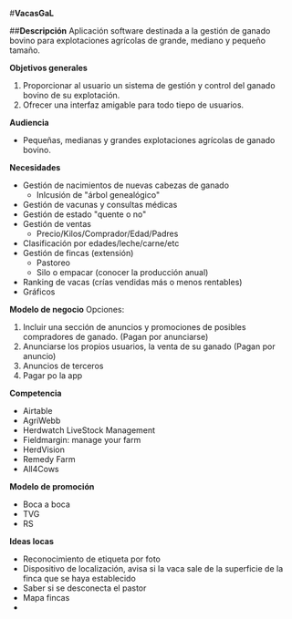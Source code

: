 #**VacasGaL**

##**Descripción**
Aplicación software destinada a la gestión de ganado bovino para explotaciones agrícolas de grande, mediano y pequeño tamaño. 

**Objetivos generales**
1. Proporcionar al usuario un sistema de gestión y control del ganado bovino de su explotación.
2. Ofrecer una interfaz amigable para todo tiepo de usuarios.

**Audiencia**
- Pequeñas, medianas y grandes explotaciones agrícolas de ganado bovino.

**Necesidades**
- Gestión de nacimientos de nuevas cabezas de ganado
  - Inlcusión de "árbol genealógico"
- Gestión de vacunas y consultas médicas
- Gestión de estado "quente o no"
- Gestión de ventas
  - Precio/Kilos/Comprador/Edad/Padres
- Clasificación por edades/leche/carne/etc
- Gestión de fincas (extensión)
  - Pastoreo
  - Silo o empacar (conocer la producción anual)
- Ranking de vacas (crías vendidas más o menos rentables)
- Gráficos

**Modelo de negocio**
Opciones:
1. Incluir una sección de anuncios y promociones de posibles compradores de ganado. (Pagan por anunciarse)
2. Anunciarse los propios usuarios, la venta de su ganado (Pagan por anuncio)
3. Anuncios de terceros
4. Pagar po la app

**Competencia**
- Airtable
- AgriWebb
- Herdwatch LiveStock Management
- Fieldmargin: manage your farm
- HerdVision
- Remedy Farm
- All4Cows

**Modelo de promoción**
- Boca a boca
- TVG
- RS

**Ideas locas**
- Reconocimiento de etiqueta por foto
- Dispositivo de localización, avisa si la vaca sale de la superficie de la finca que se haya establecido
- Saber si se desconecta el pastor
- Mapa fincas
- 
